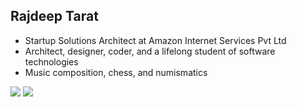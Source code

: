 ## Rajdeep Tarat
- Startup Solutions Architect at Amazon Internet Services Pvt Ltd
- Architect, designer, coder, and a lifelong student of software technologies
- Music composition, chess, and numismatics

[<img src="https://img.shields.io/badge/LinkedIn-blue?style=for-the-badge&&logo=linkedin">](https://linkedin.com/in/rajdeeptarat)
[<img src="https://img.shields.io/badge/Twitter-blue?style=for-the-badge&&logo=twitter">](https://twitter.com/rajdeeptarat)
